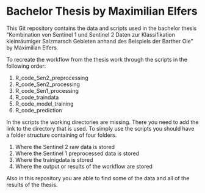 # Bachelor Thesis by Maximilian Elfers

This Git repository contains the data and scripts used in the bachelor thesis "Kombination von Sentinel 1 und Sentinel 2 Daten zur 
Klassifikation kleinräumiger Salzmarsch Gebieten anhand des Beispiels der Barther Oie" by Maximilian Elfers. 

To recreate the workflow from the thesis work through the scripts in the following order: 
1. R_code_Sen2_preprocessing
2. R_code_Sen2_processing
3. R_code_Sen1_processing
4. R_code_traindata
5. R_code_model_training
6. R_code_prediction

In the scripts the working directories are missing. There you need to add the link to the directory that is used.
To simply use the scripts you should have a folder structure containing of four folders.
1. Where the Sentinel 2 raw data is stored
2. Where the Sentinel 1 preprocessed data is stored
3. Where the trainigdata is stored
4. Where the output or results of the workflow are stored

Also in this repository you are able to find some of the data and all of the results of the thesis.
